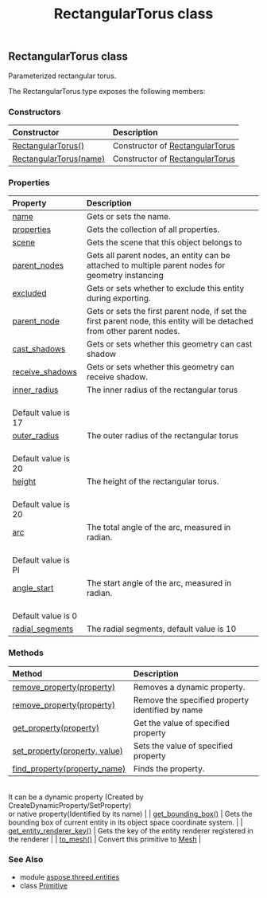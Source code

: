 ﻿---
title: RectangularTorus class
second_title: Aspose.3D for Python via .NET API References
description: 
type: docs
weight: 300
url: /python-net/aspose.threed.entities/rectangulartorus/
is_root: false
---

## RectangularTorus class

Parameterized rectangular torus.



The RectangularTorus type exposes the following members:

### Constructors
| Constructor | Description |
| :- | :- |
| [RectangularTorus()](/3d/python-net/aspose.threed.entities/rectangulartorus/__init__/#) | Constructor of [RectangularTorus](/3d/python-net/aspose.threed.entities/rectangulartorus) |
| [RectangularTorus(name)](/3d/python-net/aspose.threed.entities/rectangulartorus/__init__/#str) | Constructor of [RectangularTorus](/3d/python-net/aspose.threed.entities/rectangulartorus) |


### Properties
| Property | Description |
| :- | :- |
| [name](/3d/python-net/aspose.threed.entities/rectangulartorus/name) | Gets or sets the name. |
| [properties](/3d/python-net/aspose.threed.entities/rectangulartorus/properties) | Gets the collection of all properties. |
| [scene](/3d/python-net/aspose.threed.entities/rectangulartorus/scene) | Gets the scene that this object belongs to |
| [parent_nodes](/3d/python-net/aspose.threed.entities/rectangulartorus/parent_nodes) | Gets all parent nodes, an entity can be attached to multiple parent nodes for geometry instancing |
| [excluded](/3d/python-net/aspose.threed.entities/rectangulartorus/excluded) | Gets or sets whether to exclude this entity during exporting. |
| [parent_node](/3d/python-net/aspose.threed.entities/rectangulartorus/parent_node) | Gets or sets the first parent node, if set the first parent node, this entity will be detached from other parent nodes. |
| [cast_shadows](/3d/python-net/aspose.threed.entities/rectangulartorus/cast_shadows) | Gets or sets whether this geometry can cast shadow |
| [receive_shadows](/3d/python-net/aspose.threed.entities/rectangulartorus/receive_shadows) | Gets or sets whether this geometry can receive shadow. |
| [inner_radius](/3d/python-net/aspose.threed.entities/rectangulartorus/inner_radius) | The inner radius of the rectangular torus<br/>            Default value is 17 |
| [outer_radius](/3d/python-net/aspose.threed.entities/rectangulartorus/outer_radius) | The outer radius of the rectangular torus<br/>            Default value is 20 |
| [height](/3d/python-net/aspose.threed.entities/rectangulartorus/height) | The height of the rectangular torus.<br/>            Default value is 20 |
| [arc](/3d/python-net/aspose.threed.entities/rectangulartorus/arc) | The total angle of the arc, measured in radian.<br/>            Default value is PI |
| [angle_start](/3d/python-net/aspose.threed.entities/rectangulartorus/angle_start) | The start angle of the arc, measured in radian.<br/>            Default value is 0 |
| [radial_segments](/3d/python-net/aspose.threed.entities/rectangulartorus/radial_segments) | The radial segments, default value is 10 |


### Methods
| Method | Description |
| :- | :- |
| [remove_property(property)](/3d/python-net/aspose.threed.entities/rectangulartorus/remove_property/#Property) | Removes a dynamic property. |
| [remove_property(property)](/3d/python-net/aspose.threed.entities/rectangulartorus/remove_property/#str) | Remove the specified property identified by name |
| [get_property(property)](/3d/python-net/aspose.threed.entities/rectangulartorus/get_property/#str) | Get the value of specified property |
| [set_property(property, value)](/3d/python-net/aspose.threed.entities/rectangulartorus/set_property/#str-any) | Sets the value of specified property |
| [find_property(property_name)](/3d/python-net/aspose.threed.entities/rectangulartorus/find_property/#str) | Finds the property.<br/>            It can be a dynamic property (Created by CreateDynamicProperty/SetProperty) <br/>            or native property(Identified by its name) |
| [get_bounding_box()](/3d/python-net/aspose.threed.entities/rectangulartorus/get_bounding_box/#) | Gets the bounding box of current entity in its object space coordinate system. |
| [get_entity_renderer_key()](/3d/python-net/aspose.threed.entities/rectangulartorus/get_entity_renderer_key/#) | Gets the key of the entity renderer registered in the renderer |
| [to_mesh()](/3d/python-net/aspose.threed.entities/rectangulartorus/to_mesh/#) | Convert this primitive to [Mesh](/3d/python-net/aspose.threed.entities/mesh) |


### See Also

* module [aspose.threed.entities](../)
* class [Primitive](/3d/python-net/aspose.threed.entities/primitive)
